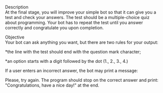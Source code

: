 Description  
At the final stage, you will improve your simple bot so that it can give you a test and check your answers. The test should be a multiple-choice quiz about programming. Your bot has to repeat the test until you answer correctly and congratulate you upon completion.

Objective  
Your bot can ask anything you want, but there are two rules for your output:

*the line with the test should end with the question mark character;

*an option starts with a digit followed by the dot (1., 2., 3., 4.)

If a user enters an incorrect answer, the bot may print a message:

Please, try again.
The program should stop on the correct answer and print: "Congratulations, have a nice day!" at the end.
